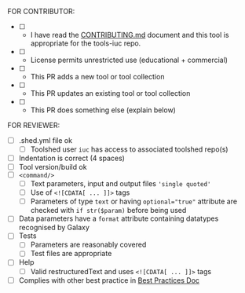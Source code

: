 FOR CONTRIBUTOR:
* [ ] - I have read the [CONTRIBUTING.md](https://github.com/galaxyproject/tools-iuc/blob/master/CONTRIBUTING.md) document and this tool is appropriate for the tools-iuc repo.
* [ ] - License permits unrestricted use (educational + commercial)
* [ ] - This PR adds a new tool or tool collection
* [ ] - This PR updates an existing tool or tool collection
* [ ] - This PR does something else (explain below)

FOR REVIEWER:
* [ ] .shed.yml file ok
    - [ ] Toolshed user `iuc` has access to associated toolshed repo(s)
* [ ] Indentation is correct (4 spaces)
* [ ] Tool version/build ok
* [ ] `<command/>`
  - [ ] Text parameters, input and output files `'single quoted'`
  - [ ] Use of `<![CDATA[ ... ]]>` tags
  - [ ] Parameters of type `text` or having `optional="true"` attribute are checked with `if str($param)` before being used
* [ ] Data parameters have a `format` attribute containing datatypes recognised by Galaxy
* [ ] Tests
  - [ ] Parameters are reasonably covered
  - [ ] Test files are appropriate
* [ ] Help
  - [ ] Valid restructuredText and uses `<![CDATA[ ... ]]>` tags
* [ ] Complies with other best practice in [Best Practices Doc](http://galaxy-iuc-standards.readthedocs.io/en/latest/best_practices/tool_xml.html)
